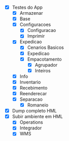 
- [x] Testes do App
	- [x] Armazenar
	- [x] Base
	- [x] Configuracoes
		- [x] Configuracao
		- [x] Imprimir
	- [x] Expedicao
		- [x] Cenarios Basicos
		- [x] Expedicao
		- [x] Empacotamento
			- [x] Agrupador
			- [x] Inteiros
	- [x] Info
	- [x] Inventario
	- [x] Recebimento
	- [x] Reenderecar
	- [x] Separacao
		- [x] Romaneio
- [x] Dump completo HML
- [x] Subir ambiente em HML
	- [x] Operations
	- [x] Integrador
	- [x] WMS
